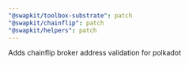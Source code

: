 ```yaml
---
"@swapkit/toolbox-substrate": patch
"@swapkit/chainflip": patch
"@swapkit/helpers": patch
---
```


Adds chainflip broker address validation for polkadot
